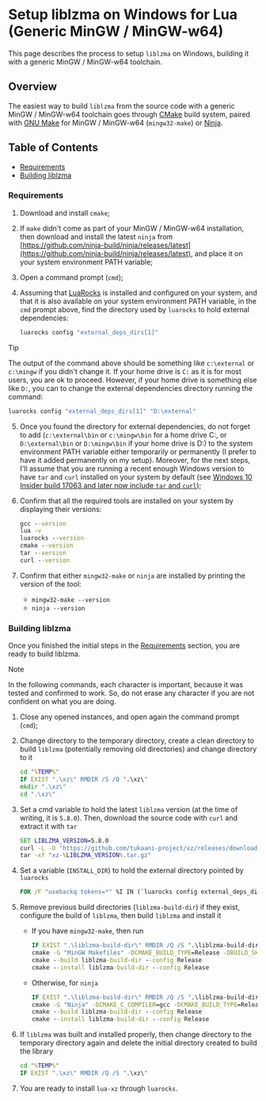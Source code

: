 # Setup liblzma on Windows for Lua (Generic MinGW / MinGW-w64)

This page describes the process to setup ```liblzma``` on Windows, building it with a generic MinGW / MinGW-w64 toolchain.

## Overview

The easiest way to build ```liblzma``` from the source code with a generic MinGW / MinGW-w64 toolchain goes through [CMake](https://cmake.org/) build system, paired with [GNU Make](https://www.gnu.org/software/make/) for MinGW / MinGW-w64 (```mingw32-make```) or [Ninja](https://ninja-build.org/).

## Table of Contents

* [Requirements](#requirements)
* [Building liblzma](#building-liblzma)

### Requirements

1. Download and install ```cmake```;

2. If ```make``` didn't come as part of your MinGW / MinGW-w64 installation, then download and install the latest ```ninja``` from [https://github.com/ninja-build/ninja/releases/latest](https://github.com/ninja-build/ninja/releases/latest), and place it on your system environment PATH variable;

3. Open a command prompt (```cmd```);

4. Assuming that [LuaRocks](https://luarocks.org/) is installed and configured on your system, and that it is also available on your system environment PATH variable, in the ```cmd``` prompt above, find the directory used by ```luarocks``` to hold external dependencies:

    ```cmd
    luarocks config "external_deps_dirs[1]"
    ```

> [!TIP]
> 
> The output of the command above should be something like ```c:\external``` or ```c:\mingw``` if you didn't change it. If your home drive is ```C:``` as it is for most users, you are ok to proceed. However, if your home drive is something else like ```D:```, you can to change the external dependencies directory running the command:
> 
>    ```cmd
>    luarocks config "external_deps_dirs[1]" "D:\external"
>    ```

5. Once you found the directory for external dependencies, do not forget to add (```c:\external\bin``` or ```c:\mingw\bin``` for a home drive C:, or ```D:\external\bin``` or ```D:\mingw\bin``` if your home drive is D:) to the system environment PATH variable either temporarily or permanently (I prefer to have it added permanently on my setup). Moreover, for the next steps, I'll assume that you are running a recent enough Windows version to have ```tar``` and ```curl``` installed on your system by default (see [Windows 10 Insider build 17063 and later now include ```tar``` and ```curl```](https://devblogs.microsoft.com/commandline/tar-and-curl-come-to-windows/));

6. Confirm that all the required tools are installed on your system by displaying their versions:

    ```cmd
    gcc --version
    lua -v
    luarocks --version
    cmake --version
    tar --version
    curl --version
    ```

7. Confirm that either ```mingw32-make``` or ```ninja``` are installed by printing the version of the tool:

    * ```mingw32-make --version```
    * ```ninja --version```

### Building liblzma

Once you finished the initial steps in the [Requirements](#requirements) section, you are ready to build liblzma.

> [!NOTE]
> 
> In the following commands, each character is important, because it was tested and confirmed to work. So, do not erase any character if you are not confident on what you are doing.

1. Close any opened instances, and open again the command prompt (```cmd```);

2. Change directory to the temporary directory, create a clean directory to build ```liblzma``` (potentially removing old directories) and change directory to it

    ```cmd
    cd "%TEMP%"
    IF EXIST ".\xz\" RMDIR /S /Q ".\xz\"
    mkdir ".\xz\"
    cd ".\xz\"
    ```

3. Set a cmd variable to hold the latest ```liblzma``` version (at the time of writing, it is ```5.8.0```). Then, download the source code with ```curl``` and extract it with ```tar```

    ```cmd
    SET LIBLZMA_VERSION=5.8.0
    curl -L -O "https://github.com/tukaani-project/xz/releases/download/v%LIBLZMA_VERSION%/xz-%LIBLZMA_VERSION%.tar.gz"
    tar -xf "xz-%LIBLZMA_VERSION%.tar.gz"
    ```

4. Set a variable (```INSTALL_DIR```) to hold the external directory pointed by ```luarocks```

    ```cmd
    FOR /F "usebackq tokens=*" %I IN (`luarocks config external_deps_dirs[1]`) DO ( SET "INSTALL_DIR=%I" )
    ```

5. Remove previous build directories (```liblzma-build-dir```) if they exist, configure the build of ```liblzma```, then build ```liblzma``` and install it

    * If you have ```mingw32-make```, then run

        ```cmd
        IF EXIST ".\liblzma-build-dir\" RMDIR /Q /S ".\liblzma-build-dir\"
        cmake -G "MinGW Makefiles" -DCMAKE_BUILD_TYPE=Release -DBUILD_SHARED_LIBS=ON --install-prefix "%INSTALL_DIR%" -S "xz-%LIBLZMA_VERSION%" -B liblzma-build-dir
        cmake --build liblzma-build-dir --config Release
        cmake --install liblzma-build-dir --config Release
        ```

    * Otherwise, for ```ninja```

        ```cmd
        IF EXIST ".\liblzma-build-dir\" RMDIR /Q /S ".\liblzma-build-dir\"
        cmake -G "Ninja" -DCMAKE_C_COMPILER=gcc -DCMAKE_BUILD_TYPE=Release -DBUILD_SHARED_LIBS=ON --install-prefix "%INSTALL_DIR%" -S "xz-%LIBLZMA_VERSION%" -B liblzma-build-dir
        cmake --build liblzma-build-dir --config Release
        cmake --install liblzma-build-dir --config Release
        ```

6. If ```liblzma``` was built and installed properly, then change directory to the temporary directory again and delete the initial directory created to build the library

    ```cmd
    cd "%TEMP%"
    IF EXIST ".\xz\" RMDIR /Q /S ".\xz\"
    ```

7. You are ready to install ```lua-xz``` through ```luarocks```.